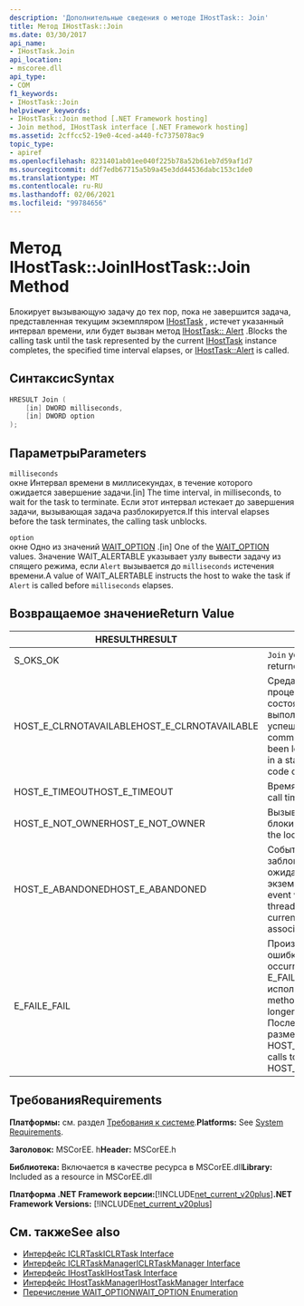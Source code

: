 ```yaml
---
description: 'Дополнительные сведения о методе IHostTask:: Join'
title: Метод IHostTask::Join
ms.date: 03/30/2017
api_name:
- IHostTask.Join
api_location:
- mscoree.dll
api_type:
- COM
f1_keywords:
- IHostTask::Join
helpviewer_keywords:
- IHostTask::Join method [.NET Framework hosting]
- Join method, IHostTask interface [.NET Framework hosting]
ms.assetid: 2cffcc52-19e0-4ced-a440-fc7375078ac9
topic_type:
- apiref
ms.openlocfilehash: 8231401ab01ee040f225b78a52b61eb7d59af1d7
ms.sourcegitcommit: ddf7edb67715a5b9a45e3dd44536dabc153c1de0
ms.translationtype: MT
ms.contentlocale: ru-RU
ms.lasthandoff: 02/06/2021
ms.locfileid: "99784656"
---
```

# <a name="ihosttaskjoin-method"></a><span data-ttu-id="7726c-103">Метод IHostTask::Join</span><span class="sxs-lookup"><span data-stu-id="7726c-103">IHostTask::Join Method</span></span>

<span data-ttu-id="7726c-104">Блокирует вызывающую задачу до тех пор, пока не завершится задача, представленная текущим экземпляром [IHostTask](ihosttask-interface.md) , истечет указанный интервал времени, или будет вызван метод [IHostTask:: Alert](ihosttask-alert-method.md) .</span><span class="sxs-lookup"><span data-stu-id="7726c-104">Blocks the calling task until the task represented by the current [IHostTask](ihosttask-interface.md) instance completes, the specified time interval elapses, or [IHostTask::Alert](ihosttask-alert-method.md) is called.</span></span>  
  
## <a name="syntax"></a><span data-ttu-id="7726c-105">Синтаксис</span><span class="sxs-lookup"><span data-stu-id="7726c-105">Syntax</span></span>  
  
```cpp  
HRESULT Join (  
    [in] DWORD milliseconds,  
    [in] DWORD option  
);  
```  
  
## <a name="parameters"></a><span data-ttu-id="7726c-106">Параметры</span><span class="sxs-lookup"><span data-stu-id="7726c-106">Parameters</span></span>  

 `milliseconds`  
 <span data-ttu-id="7726c-107">окне Интервал времени в миллисекундах, в течение которого ожидается завершение задачи.</span><span class="sxs-lookup"><span data-stu-id="7726c-107">[in] The time interval, in milliseconds, to wait for the task to terminate.</span></span> <span data-ttu-id="7726c-108">Если этот интервал истекает до завершения задачи, вызывающая задача разблокируется.</span><span class="sxs-lookup"><span data-stu-id="7726c-108">If this interval elapses before the task terminates, the calling task unblocks.</span></span>  
  
 `option`  
 <span data-ttu-id="7726c-109">окне Одно из значений [WAIT_OPTION](wait-option-enumeration.md) .</span><span class="sxs-lookup"><span data-stu-id="7726c-109">[in] One of the [WAIT_OPTION](wait-option-enumeration.md) values.</span></span> <span data-ttu-id="7726c-110">Значение WAIT_ALERTABLE указывает узлу вывести задачу из спящего режима, если `Alert` вызывается до `milliseconds` истечения времени.</span><span class="sxs-lookup"><span data-stu-id="7726c-110">A value of WAIT_ALERTABLE instructs the host to wake the task if `Alert` is called before `milliseconds` elapses.</span></span>  
  
## <a name="return-value"></a><span data-ttu-id="7726c-111">Возвращаемое значение</span><span class="sxs-lookup"><span data-stu-id="7726c-111">Return Value</span></span>  
  
|<span data-ttu-id="7726c-112">HRESULT</span><span class="sxs-lookup"><span data-stu-id="7726c-112">HRESULT</span></span>|<span data-ttu-id="7726c-113">Описание:</span><span class="sxs-lookup"><span data-stu-id="7726c-113">Description</span></span>|  
|-------------|-----------------|  
|<span data-ttu-id="7726c-114">S_OK</span><span class="sxs-lookup"><span data-stu-id="7726c-114">S_OK</span></span>|<span data-ttu-id="7726c-115">`Join` успешно возвращено.</span><span class="sxs-lookup"><span data-stu-id="7726c-115">`Join` returned successfully.</span></span>|  
|<span data-ttu-id="7726c-116">HOST_E_CLRNOTAVAILABLE</span><span class="sxs-lookup"><span data-stu-id="7726c-116">HOST_E_CLRNOTAVAILABLE</span></span>|<span data-ttu-id="7726c-117">Среда CLR не была загружена в процесс, или среда CLR находится в состоянии, в котором она не может выполнить управляемый код или успешно обработать вызов.</span><span class="sxs-lookup"><span data-stu-id="7726c-117">The common language runtime (CLR) has not been loaded into a process, or the CLR is in a state in which it cannot run managed code or process the call successfully.</span></span>|  
|<span data-ttu-id="7726c-118">HOST_E_TIMEOUT</span><span class="sxs-lookup"><span data-stu-id="7726c-118">HOST_E_TIMEOUT</span></span>|<span data-ttu-id="7726c-119">Время ожидания вызова истекло.</span><span class="sxs-lookup"><span data-stu-id="7726c-119">The call timed out.</span></span>|  
|<span data-ttu-id="7726c-120">HOST_E_NOT_OWNER</span><span class="sxs-lookup"><span data-stu-id="7726c-120">HOST_E_NOT_OWNER</span></span>|<span data-ttu-id="7726c-121">Вызывающий объект не владеет блокировкой.</span><span class="sxs-lookup"><span data-stu-id="7726c-121">The caller does not own the lock.</span></span>|  
|<span data-ttu-id="7726c-122">HOST_E_ABANDONED</span><span class="sxs-lookup"><span data-stu-id="7726c-122">HOST_E_ABANDONED</span></span>|<span data-ttu-id="7726c-123">Событие было отменено, пока заблокированный поток или волокно ожидают его, или текущий `IHostTask` экземпляр не связан с задачей.</span><span class="sxs-lookup"><span data-stu-id="7726c-123">An event was canceled while a blocked thread or fiber was waiting on it, or the current `IHostTask` instance is not associated with a task.</span></span>|  
|<span data-ttu-id="7726c-124">E_FAIL</span><span class="sxs-lookup"><span data-stu-id="7726c-124">E_FAIL</span></span>|<span data-ttu-id="7726c-125">Произошла неизвестная фатальная ошибка.</span><span class="sxs-lookup"><span data-stu-id="7726c-125">An unknown catastrophic failure occurred.</span></span> <span data-ttu-id="7726c-126">Когда метод возвращает E_FAIL, среда CLR больше не может использоваться в процессе.</span><span class="sxs-lookup"><span data-stu-id="7726c-126">When a method returns E_FAIL, the CLR is no longer usable within the process.</span></span> <span data-ttu-id="7726c-127">Последующие вызовы методов размещения возвращают HOST_E_CLRNOTAVAILABLE.</span><span class="sxs-lookup"><span data-stu-id="7726c-127">Subsequent calls to hosting methods return HOST_E_CLRNOTAVAILABLE.</span></span>|  
  
## <a name="requirements"></a><span data-ttu-id="7726c-128">Требования</span><span class="sxs-lookup"><span data-stu-id="7726c-128">Requirements</span></span>  

 <span data-ttu-id="7726c-129">**Платформы:** см. раздел [Требования к системе](../../get-started/system-requirements.md).</span><span class="sxs-lookup"><span data-stu-id="7726c-129">**Platforms:** See [System Requirements](../../get-started/system-requirements.md).</span></span>  
  
 <span data-ttu-id="7726c-130">**Заголовок:** MSCorEE. h</span><span class="sxs-lookup"><span data-stu-id="7726c-130">**Header:** MSCorEE.h</span></span>  
  
 <span data-ttu-id="7726c-131">**Библиотека:** Включается в качестве ресурса в MSCorEE.dll</span><span class="sxs-lookup"><span data-stu-id="7726c-131">**Library:** Included as a resource in MSCorEE.dll</span></span>  
  
 <span data-ttu-id="7726c-132">**Платформа .NET Framework версии:**[!INCLUDE[net_current_v20plus](../../../../includes/net-current-v20plus-md.md)]</span><span class="sxs-lookup"><span data-stu-id="7726c-132">**.NET Framework Versions:** [!INCLUDE[net_current_v20plus](../../../../includes/net-current-v20plus-md.md)]</span></span>  
  
## <a name="see-also"></a><span data-ttu-id="7726c-133">См. также</span><span class="sxs-lookup"><span data-stu-id="7726c-133">See also</span></span>

- [<span data-ttu-id="7726c-134">Интерфейс ICLRTask</span><span class="sxs-lookup"><span data-stu-id="7726c-134">ICLRTask Interface</span></span>](iclrtask-interface.md)
- [<span data-ttu-id="7726c-135">Интерфейс ICLRTaskManager</span><span class="sxs-lookup"><span data-stu-id="7726c-135">ICLRTaskManager Interface</span></span>](iclrtaskmanager-interface.md)
- [<span data-ttu-id="7726c-136">Интерфейс IHostTask</span><span class="sxs-lookup"><span data-stu-id="7726c-136">IHostTask Interface</span></span>](ihosttask-interface.md)
- [<span data-ttu-id="7726c-137">Интерфейс IHostTaskManager</span><span class="sxs-lookup"><span data-stu-id="7726c-137">IHostTaskManager Interface</span></span>](ihosttaskmanager-interface.md)
- [<span data-ttu-id="7726c-138">Перечисление WAIT_OPTION</span><span class="sxs-lookup"><span data-stu-id="7726c-138">WAIT_OPTION Enumeration</span></span>](wait-option-enumeration.md)
